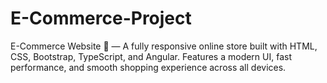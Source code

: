 # E-Commerce-Project
E-Commerce Website 🛒 — A fully responsive online store built with HTML, CSS, Bootstrap, TypeScript, and Angular. Features a modern UI, fast performance, and smooth shopping experience across all devices.
